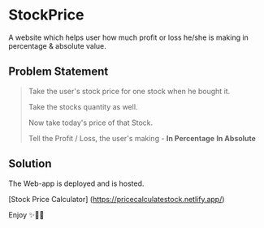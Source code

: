 # StockPrice
A website which helps user how much profit or loss he/she is making in percentage &amp; absolute value.


## Problem Statement

>Take the user's stock price for one stock when he bought it.
>
>Take the stocks quantity as well.
>
>Now take today's price of that Stock.
>
>Tell the Profit / Loss, the user's making -
>  **In Percentage**
>  **In Absolute**


## Solution

The Web-app is deployed and is hosted.

[Stock Price Calculator] (https://pricecalculatestock.netlify.app/)

Enjoy ✨🎈🎉
